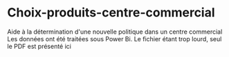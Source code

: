 # Choix-produits-centre-commercial
Aide à la détermination d'une nouvelle politique dans un centre commercial
Les données ont été traitées sous Power Bi. Le fichier étant trop lourd, seul le PDF est présenté ici
